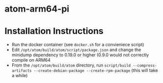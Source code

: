 # atom-arm64-pi

# Installation Instructions
* Run the docker container (see `docker.sh` for a convieniece script)
* Edit `/opt/atom/build/atom/script/package.json` and change the minidump dependency to 0.19.0 or higher (0.9.0 would not correctly compile on ARM64
* From the `/opt/atom/build/atom` directory, run `script/build --compress-artifacts --create-debian-package --create-rpm-package` (this will take a while)

